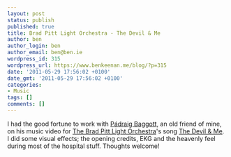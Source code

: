 ```yaml
---
layout: post
status: publish
published: true
title: Brad Pitt Light Orchestra - The Devil & Me
author: ben
author_login: ben
author_email: ben@ben.ie
wordpress_id: 315
wordpress_url: https://www.benkeenan.me/blog/?p=315
date: '2011-05-29 17:56:02 +0100'
date_gmt: '2011-05-29 17:56:02 +0100'
categories:
- Music
tags: []
comments: []
---
```

<p>I had the good fortune to work with <a href="https://www.imdb.com/name/nm3502457/">Pádraig Baggott</a>, an old friend of mine, on his music video for <a href="https://www.bplo.org/" target="_blank">The Brad Pitt Light Orchestra</a>'s song <a title="Opens in iTunes" href="https://itunes.apple.com/ie/album/the-devil-me/id387892032?i=387892099" target="_blank">The Devil &amp; Me</a>. I did some visual effects; the opening credits, EKG and the heavenly feel during most of the hospital stuff. Thoughts welcome!</p>
<p style="text-align: center;"><object width="590" height="366" classid="clsid:d27cdb6e-ae6d-11cf-96b8-444553540000" codebase="https://download.macromedia.com/pub/shockwave/cabs/flash/swflash.cab#version=6,0,40,0"><param name="allowFullScreen" value="true" /><param name="allowscriptaccess" value="always" /><param name="src" value="https://www.youtube.com/v/J7NN0w1Fl-k?fs=1&amp;hl=en_US&amp;hd=1" /><param name="allowfullscreen" value="true" /><embed width="590" height="366" type="application/x-shockwave-flash" src="https://www.youtube.com/v/J7NN0w1Fl-k?fs=1&amp;hl=en_US&amp;hd=1" allowFullScreen="true" allowscriptaccess="always" allowfullscreen="true" /></object></p>
